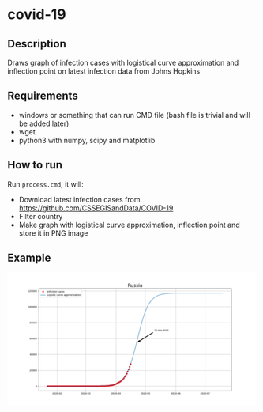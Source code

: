 # covid-19

## Description
Draws graph of infection cases with logistical curve approximation and inflection point on latest infection data from Johns Hopkins
## Requirements
* windows or something that can run CMD file (bash file is trivial and will be added later)
* wget
* python3 with numpy, scipy and matplotlib
## How to run
Run `process.cmd`, it will:
* Download latest infection cases from https://github.com/CSSEGISandData/COVID-19
* Filter country
* Make graph with logistical curve approximation, inflection point and store it in PNG image
## Example
<img src="images/example.png"/>

